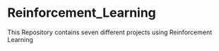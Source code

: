 # Reinforcement_Learning
This Repository contains seven different projects using Reinforcement Learning
